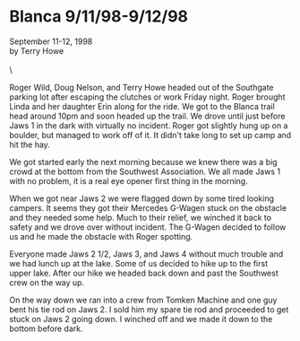 # Blanca 9/11/98-9/12/98

September 11-12, 1998\
by Terry Howe\
\
\

Roger Wild, Doug Nelson, and Terry Howe headed out of the Southgate parking lot after escaping the clutches or work Friday night. Roger brought Linda and her daughter Erin along for the ride. We got to the Blanca trail head around 10pm and soon headed up the trail. We drove until just before Jaws 1 in the dark with virtually no incident. Roger got slightly hung up on a boulder, but managed to work off of it. It didn\'t take long to set up camp and hit the hay.

We got started early the next morning because we knew there was a big crowd at the bottom from the Southwest Association. We all made Jaws 1 with no problem, it is a real eye opener first thing in the morning.

When we got near Jaws 2 we were flagged down by some tired looking campers. It seems they got their Mercedes G-Wagen stuck on the obstacle and they needed some help. Much to their relief, we winched it back to safety and we drove over without incident. The G-Wagen decided to follow us and he made the obstacle with Roger spotting.

Everyone made Jaws 2 1/2, Jaws 3, and Jaws 4 without much trouble and we had lunch up at the lake. Some of us decided to hike up to the first upper lake. After our hike we headed back down and past the Southwest crew on the way up.

On the way down we ran into a crew from Tomken Machine and one guy bent his tie rod on Jaws 2. I sold him my spare tie rod and proceeded to get stuck on Jaws 2 going down. I winched off and we made it down to the bottom before dark.
